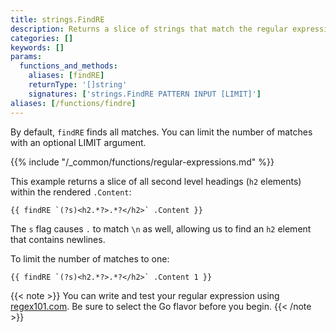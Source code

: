 ```yaml
---
title: strings.FindRE
description: Returns a slice of strings that match the regular expression.
categories: []
keywords: []
params:
  functions_and_methods:
    aliases: [findRE]
    returnType: '[]string'
    signatures: ['strings.FindRE PATTERN INPUT [LIMIT]']
aliases: [/functions/findre]
---
```

By default, `findRE` finds all matches. You can limit the number of matches with an optional LIMIT argument.

{{% include "/_common/functions/regular-expressions.md" %}}

This example returns a slice of all second level headings (`h2` elements) within the rendered `.Content`:

```go-html-template
{{ findRE `(?s)<h2.*?>.*?</h2>` .Content }}
```

The `s` flag causes `.` to match `\n` as well, allowing us to find an `h2` element that contains newlines.

To limit the number of matches to one:

```go-html-template
{{ findRE `(?s)<h2.*?>.*?</h2>` .Content 1 }}
```

{{< note >}}
You can write and test your regular expression using [regex101.com](https://regex101.com/). Be sure to select the Go flavor before you begin.
{{< /note >}}
